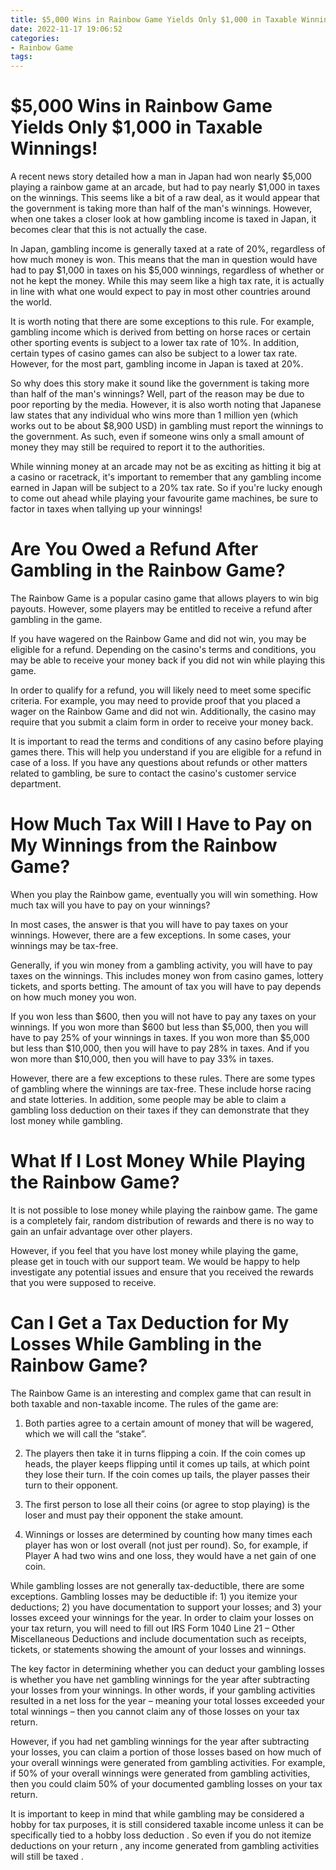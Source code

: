 ```yaml
---
title: $5,000 Wins in Rainbow Game Yields Only $1,000 in Taxable Winnings!
date: 2022-11-17 19:06:52
categories:
- Rainbow Game
tags:
---
```



#  $5,000 Wins in Rainbow Game Yields Only $1,000 in Taxable Winnings!

A recent news story detailed how a man in Japan had won nearly $5,000 playing a rainbow game at an arcade, but had to pay nearly $1,000 in taxes on the winnings. This seems like a bit of a raw deal, as it would appear that the government is taking more than half of the man's winnings. However, when one takes a closer look at how gambling income is taxed in Japan, it becomes clear that this is not actually the case.

In Japan, gambling income is generally taxed at a rate of 20%, regardless of how much money is won. This means that the man in question would have had to pay $1,000 in taxes on his $5,000 winnings, regardless of whether or not he kept the money. While this may seem like a high tax rate, it is actually in line with what one would expect to pay in most other countries around the world.

It is worth noting that there are some exceptions to this rule. For example, gambling income which is derived from betting on horse races or certain other sporting events is subject to a lower tax rate of 10%. In addition, certain types of casino games can also be subject to a lower tax rate. However, for the most part, gambling income in Japan is taxed at 20%.

So why does this story make it sound like the government is taking more than half of the man's winnings? Well, part of the reason may be due to poor reporting by the media. However, it is also worth noting that Japanese law states that any individual who wins more than 1 million yen (which works out to be about $8,900 USD) in gambling must report the winnings to the government. As such, even if someone wins only a small amount of money they may still be required to report it to the authorities.

While winning money at an arcade may not be as exciting as hitting it big at a casino or racetrack, it's important to remember that any gambling income earned in Japan will be subject to a 20% tax rate. So if you're lucky enough to come out ahead while playing your favourite game machines, be sure to factor in taxes when tallying up your winnings!

#  Are You Owed a Refund After Gambling in the Rainbow Game?

The Rainbow Game is a popular casino game that allows players to win big payouts. However, some players may be entitled to receive a refund after gambling in the game.

If you have wagered on the Rainbow Game and did not win, you may be eligible for a refund. Depending on the casino's terms and conditions, you may be able to receive your money back if you did not win while playing this game.

In order to qualify for a refund, you will likely need to meet some specific criteria. For example, you may need to provide proof that you placed a wager on the Rainbow Game and did not win. Additionally, the casino may require that you submit a claim form in order to receive your money back.

It is important to read the terms and conditions of any casino before playing games there. This will help you understand if you are eligible for a refund in case of a loss. If you have any questions about refunds or other matters related to gambling, be sure to contact the casino's customer service department.

#  How Much Tax Will I Have to Pay on My Winnings from the Rainbow Game?

When you play the Rainbow game, eventually you will win something. How much tax will you have to pay on your winnings?

In most cases, the answer is that you will have to pay taxes on your winnings. However, there are a few exceptions. In some cases, your winnings may be tax-free.

Generally, if you win money from a gambling activity, you will have to pay taxes on the winnings. This includes money won from casino games, lottery tickets, and sports betting. The amount of tax you will have to pay depends on how much money you won.

If you won less than $600, then you will not have to pay any taxes on your winnings. If you won more than $600 but less than $5,000, then you will have to pay 25% of your winnings in taxes. If you won more than $5,000 but less than $10,000, then you will have to pay 28% in taxes. And if you won more than $10,000, then you will have to pay 33% in taxes.

However, there are a few exceptions to these rules. There are some types of gambling where the winnings are tax-free. These include horse racing and state lotteries. In addition, some people may be able to claim a gambling loss deduction on their taxes if they can demonstrate that they lost money while gambling.

#  What If I Lost Money While Playing the Rainbow Game?

It is not possible to lose money while playing the rainbow game. The game is a completely fair, random distribution of rewards and there is no way to gain an unfair advantage over other players.

However, if you feel that you have lost money while playing the game, please get in touch with our support team. We would be happy to help investigate any potential issues and ensure that you received the rewards that you were supposed to receive.

#  Can I Get a Tax Deduction for My Losses While Gambling in the Rainbow Game?

The Rainbow Game is an interesting and complex game that can result in both taxable and non-taxable income. The rules of the game are:

1. Both parties agree to a certain amount of money that will be wagered, which we will call the “stake”.

2. The players then take it in turns flipping a coin. If the coin comes up heads, the player keeps flipping until it comes up tails, at which point they lose their turn. If the coin comes up tails, the player passes their turn to their opponent.

3. The first person to lose all their coins (or agree to stop playing) is the loser and must pay their opponent the stake amount.

4. Winnings or losses are determined by counting how many times each player has won or lost overall (not just per round). So, for example, if Player A had two wins and one loss, they would have a net gain of one coin.

While gambling losses are not generally tax-deductible, there are some exceptions. Gambling losses may be deductible if: 1) you itemize your deductions; 2) you have documentation to support your losses; and 3) your losses exceed your winnings for the year. In order to claim your losses on your tax return, you will need to fill out IRS Form 1040 Line 21 – Other Miscellaneous Deductions and include documentation such as receipts, tickets, or statements showing the amount of your losses and winnings. 

The key factor in determining whether you can deduct your gambling losses is whether you have net gambling winnings for the year after subtracting your losses from your winnings. In other words, if your gambling activities resulted in a net loss for the year – meaning your total losses exceeded your total winnings – then you cannot claim any of those losses on your tax return. 

However, if you had net gambling winnings for the year after subtracting your losses, you can claim a portion of those losses based on how much of your overall winnings were generated from gambling activities. For example, if 50% of your overall winnings were generated from gambling activities, then you could claim 50% of your documented gambling losses on your tax return. 

It is important to keep in mind that while gambling may be considered a hobby for tax purposes, it is still considered taxable income unless it can be specifically tied to a hobby loss deduction . So even if you do not itemize deductions on your return , any income generated from gambling activities will still be taxed .